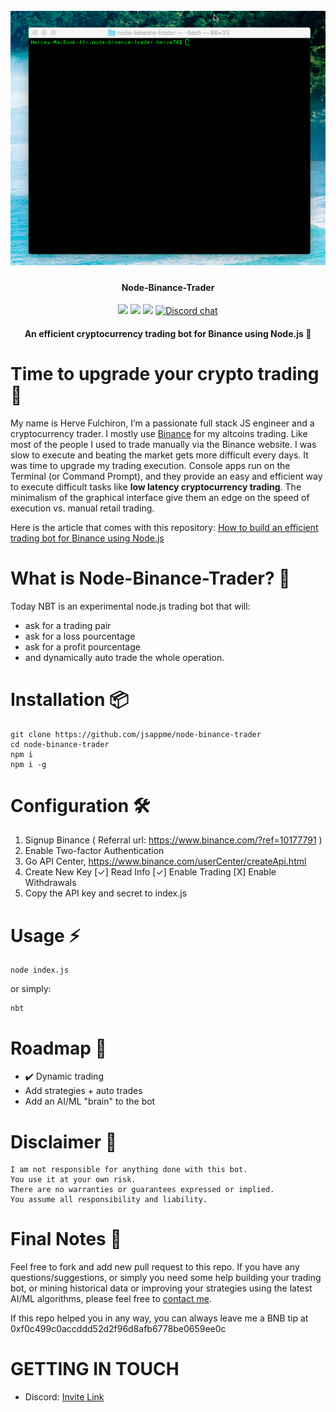 <h1 align="center">
  <br>
  <img src="nbt_demo.gif">
</h1>

<h4 align="center">Node-Binance-Trader</h4>

<p align="center">
  <img src="https://img.shields.io/github/license/jsappme/node-binance-trader.svg">
  <img src="https://img.shields.io/github/stars/jsappme/node-binance-trader.svg">
  <img src="https://img.shields.io/github/issues/jsappme/node-binance-trader.svg">
  <a href="https://discord.gg/4EQrEgj"><img alt="Discord chat" src="https://cdn.rawgit.com/Hyleus/237f9903320939eb4f7615633a8fb221/raw/dca104edf34eabaca1016e633f06a52a346a7700/chat-Discord-blue.svg" /></a>
</p>

<h4 align="center">An efficient cryptocurrency trading bot for Binance using Node.js 💸</h4>

# Time to upgrade your crypto trading 🤔

My name is Herve Fulchiron, I’m a passionate full stack JS engineer and a cryptocurrency trader. I mostly use <a href="https://www.binance.com/?ref=10177791" target="_blank">Binance</a> for my altcoins trading. Like most of the people I used to trade manually via the Binance website. I was slow to execute and beating the market gets more difficult every days.  It was time to upgrade my trading execution. Console apps run on the Terminal (or Command Prompt), and they provide an easy and efficient way to execute difficult tasks like **low latency cryptocurrency trading**. The minimalism of the graphical interface give them an edge on the speed of execution vs. manual retail trading.

Here is the article that comes with this repository: <a href="https://jsapp.me/how-to-build-an-efficient-trading-bot-for-binance-using-node-js-43d5fd174f8b" target="_blank">How to build an efficient trading bot for Binance using Node.js</a>

# What is Node-Binance-Trader? 📡

Today NBT is an experimental node.js trading bot that will:

* ask for a trading pair
* ask for a loss pourcentage
* ask for a profit pourcentage
* and dynamically auto trade the whole operation.

# Installation 📦

```
git clone https://github.com/jsappme/node-binance-trader
cd node-binance-trader
npm i
npm i -g
```

# Configuration 🛠️

1. Signup Binance ( Referral url: https://www.binance.com/?ref=10177791 )
2. Enable Two-factor Authentication    
3. Go API Center, https://www.binance.com/userCenter/createApi.html
4. Create New Key
        [✓] Read Info [✓] Enable Trading [X] Enable Withdrawals
5. Copy the API key and secret to index.js

# Usage ⚡️

```
node index.js
```
or simply:

```
nbt
```

# Roadmap 🚧

* ✔️ Dynamic trading
* Add strategies + auto trades
* Add an AI/ML "brain" to the bot


# Disclaimer 📖

```
I am not responsible for anything done with this bot.
You use it at your own risk.
There are no warranties or guarantees expressed or implied.
You assume all responsibility and liability.
```

# Final Notes 🙏

Feel free to fork and add new pull request to this repo.
If you have any questions/suggestions, or simply you need some help building your trading bot, or mining historical data or improving your strategies using the latest AI/ML algorithms, please feel free to <a href="mailto:herve76@gmail.com" target="_blank">contact me</a>.

If this repo helped you in any way, you can always leave me a BNB tip at 0xf0c499c0accddd52d2f96d8afb6778be0659ee0c

# GETTING IN TOUCH #

* Discord: [Invite Link](https://discord.gg/4EQrEgj)

